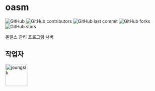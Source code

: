 # oasm

![GitHub](https://img.shields.io/github/license/OnlineAlgorismStudy/oasm)
![GitHub contributors](https://img.shields.io/github/contributors/OnlineAlgorismStudy/oasm)
![GitHub last commit](https://img.shields.io/github/last-commit/OnlineAlgorismStudy/oasm)
![GitHub forks](https://img.shields.io/github/forks/OnlineAlgorismStudy/oasm?style=social)
![GitHub stars](https://img.shields.io/github/stars/OnlineAlgorismStudy/oasm?style=social)

온알스 관리 프로그램 서버

## 작업자
<a href="https://github.com/joungsik">
    <img src="https://avatars.githubusercontent.com/u/6128807?v=3" title="joungsik" width="70" height="70">
</a>